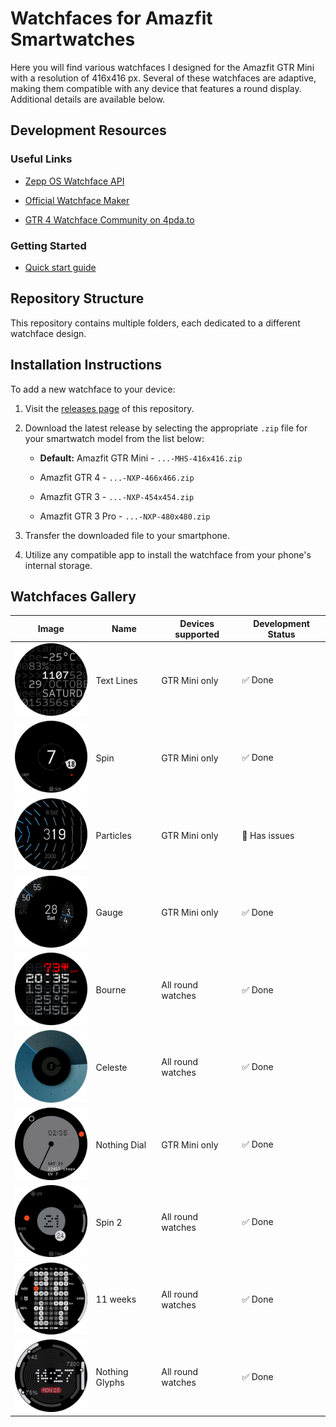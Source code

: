 # Watchfaces for Amazfit Smartwatches

Here you will find various watchfaces I designed for the Amazfit GTR Mini with a resolution of 416x416 px. Several of these watchfaces are adaptive, making them compatible with any device that features a round display. Additional details are available below.

## Development Resources

### Useful Links

- [Zepp OS Watchface API](https://docs.zepp.com/docs/watchface/api/hmUI/createWidget/)

- [Official Watchface Maker](https://watchface.zepp.com/create)

- [GTR 4 Watchface Community on 4pda.to](https://4pda.to/forum/index.php?showtopic=1055207)

### Getting Started

- [Quick start guide](https://docs.zepp.com/docs/guides/quick-start/)

## Repository Structure

This repository contains multiple folders, each dedicated to a different watchface design.


## Installation Instructions

To add a new watchface to your device:

1. Visit the [releases page](https://github.com/novvember/amazfit-watchfaces/releases) of this repository.

2. Download the latest release by selecting the appropriate `.zip` file for your smartwatch model from the list below:

   - **Default:** Amazfit GTR Mini - `...-MHS-416x416.zip`

   - Amazfit GTR 4 - `...-NXP-466x466.zip`

   - Amazfit GTR 3 - `...-NXP-454x454.zip`

   - Amazfit GTR 3 Pro - `...-NXP-480x480.zip`

3. Transfer the downloaded file to your smartphone.

4. Utilize any compatible app to install the watchface from your phone's internal storage.

## Watchfaces Gallery

| Image 	                        | Name       	  | Devices supported | Development Status 	  |
|:-------------------------:     |------------    |------------------ |---------------------  |
| ![](./text-lines/demo.png)     | Text Lines 	  | GTR Mini only 	 | ✅ Done             	|
| ![](./spin/demo.png)       	   | Spin       	  | GTR Mini only 	 | ✅ Done             	|
| ![](./particles/demo.png)      | Particles  	  | GTR Mini only 	 | 🚫 Has issues        |
| ![](./gauge/demo.png)      	   | Gauge      	  | GTR Mini only 	 | ✅ Done             	|
| ![](./bourne/demo.png)         | Bourne     	  | All round watches | ✅ Done             	|
| ![](./celeste/demo.png)        | Celeste    	  | All round watches | ✅ Done             	|
| ![](./nothing-dial/demo.png)   | Nothing Dial   | GTR Mini only 	 | ✅ Done             	|
| ![](./spin-2/demo.png)         | Spin 2         | All round watches | ✅ Done             	|
| ![](./11-weeks/demo.png)       | 11 weeks       | All round watches | ✅ Done             	|
| ![](./nothing-glyphs/demo.png) | Nothing Glyphs | All round watches | ✅ Done             	|
